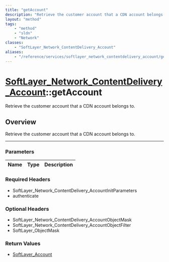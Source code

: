 ```yaml
---
title: "getAccount"
description: "Retrieve the customer account that a CDN account belongs to."
layout: "method"
tags:
    - "method"
    - "sldn"
    - "Network"
classes:
    - "SoftLayer_Network_ContentDelivery_Account"
aliases:
    - "/reference/services/softlayer_network_contentdelivery_account/getAccount"
---
```

# [SoftLayer_Network_ContentDelivery_Account](/reference/services/SoftLayer_Network_ContentDelivery_Account)::getAccount

Retrieve the customer account that a CDN account belongs to.


## Overview 
Retrieve the customer account that a CDN account belongs to.

-----

### Parameters 
|Name | Type | Description |
| --- | --- | --- |


### Required Headers
* SoftLayer_Network_ContentDelivery_AccountInitParameters
* authenticate


### Optional Headers
* SoftLayer_Network_ContentDelivery_AccountObjectMask
* SoftLayer_Network_ContentDelivery_AccountObjectFilter
* SoftLayer_ObjectMask

### Return Values
* <a href='/reference/datatypes/SoftLayer_Account'>SoftLayer_Account </a>




